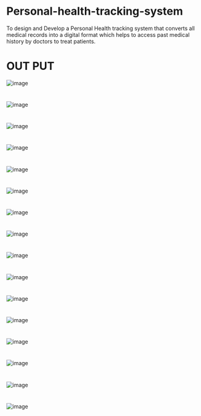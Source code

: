 # Personal-health-tracking-system
To design and Develop a Personal Health tracking system that converts all medical records into a digital format which helps to access past medical history by doctors to treat patients.
# OUT PUT
![image](https://github.com/virupaksha-b-m/Question_Paper_Generation_for_Outcome_Based_Education/assets/91652877/c4feb96a-ff2d-4488-919e-f6d1e1d32d61)
# 
![image](https://github.com/virupaksha-b-m/Question_Paper_Generation_for_Outcome_Based_Education/assets/91652877/ed74ff8f-d320-438d-b6e9-5f1a5c97a824)
#
![image](https://github.com/virupaksha-b-m/Question_Paper_Generation_for_Outcome_Based_Education/assets/91652877/fa481f51-3f92-43c6-9857-c3df803e21c3)
#
![image](https://github.com/virupaksha-b-m/Question_Paper_Generation_for_Outcome_Based_Education/assets/91652877/d6f9fc01-b21c-4078-90dd-f4db398062ed)
#
![image](https://github.com/virupaksha-b-m/Question_Paper_Generation_for_Outcome_Based_Education/assets/91652877/1de9b969-7870-4466-9d7f-4dfe38886614)
#
![image](https://github.com/virupaksha-b-m/Question_Paper_Generation_for_Outcome_Based_Education/assets/91652877/e1f8cec7-01d2-4da7-b858-921dd466f46e)
#
![image](https://github.com/virupaksha-b-m/Question_Paper_Generation_for_Outcome_Based_Education/assets/91652877/089002c7-8fbb-4382-b819-640955113ddd)
#
![image](https://github.com/virupaksha-b-m/Question_Paper_Generation_for_Outcome_Based_Education/assets/91652877/aa275d64-2a15-4c72-b4c7-e3f5f277e956)
#
![image](https://github.com/virupaksha-b-m/Question_Paper_Generation_for_Outcome_Based_Education/assets/91652877/29d5b534-3003-497c-a3a7-d7530a350662)
#
![image](https://github.com/virupaksha-b-m/Question_Paper_Generation_for_Outcome_Based_Education/assets/91652877/d71ba43a-d160-4bdb-8731-8f1e055af411)
#
![image](https://github.com/virupaksha-b-m/Question_Paper_Generation_for_Outcome_Based_Education/assets/91652877/ba35a8c9-90d7-45e8-be4f-92351b874584)
#
![image](https://github.com/virupaksha-b-m/Question_Paper_Generation_for_Outcome_Based_Education/assets/91652877/d0699f90-23f5-45d4-8e8b-9c08834b6cf6)
#
![image](https://github.com/virupaksha-b-m/Question_Paper_Generation_for_Outcome_Based_Education/assets/91652877/4b5f412a-efaf-434b-9740-ebf5fb938738)
#
![image](https://github.com/virupaksha-b-m/Question_Paper_Generation_for_Outcome_Based_Education/assets/91652877/43908aea-bc55-47db-b2fe-4cc881d379fe)
#
![image](https://github.com/virupaksha-b-m/Question_Paper_Generation_for_Outcome_Based_Education/assets/91652877/1f5e9245-a4ed-4487-a505-0deb9ef9bdf2)
#
![image](https://github.com/virupaksha-b-m/Question_Paper_Generation_for_Outcome_Based_Education/assets/91652877/809b4440-79a2-4d47-8c37-3b0d67378d69)
